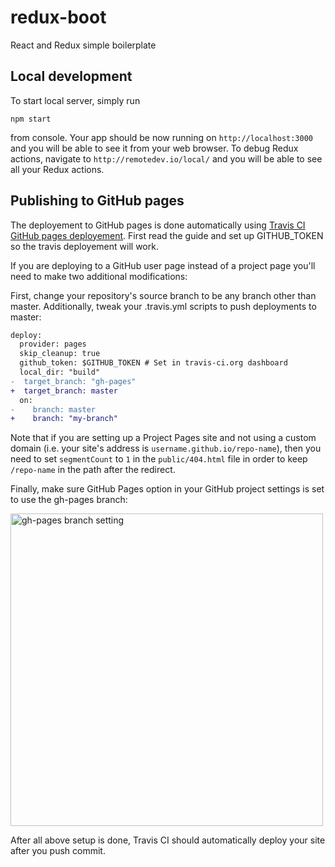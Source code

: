 # redux-boot

React and Redux simple boilerplate

## Local development

To start local server, simply run

```
npm start
```

from console. Your app should be now running on `http://localhost:3000` and you
will be able to see it from your web browser. To debug Redux actions, navigate
to `http://remotedev.io/local/` and you will be able to see all your Redux
actions.

## Publishing to GitHub pages

The deployement to GitHub pages is done automatically using [Travis CI GitHub
pages deployement](https://docs.travis-ci.com/user/deployment/pages).
First read the guide and set up GITHUB_TOKEN so the travis deployement will
work.

If you are deploying to a GitHub user page instead of a project page you'll need
to make two additional modifications:

First, change your repository's source branch to be any branch other than
master.
Additionally, tweak your .travis.yml scripts to push deployments to master:

```diff
deploy:
  provider: pages
  skip_cleanup: true
  github_token: $GITHUB_TOKEN # Set in travis-ci.org dashboard
  local_dir: "build"
-  target_branch: "gh-pages"
+  target_branch: master
  on:
-    branch: master
+    branch: "my-branch"
```

Note that if you are setting up a Project Pages site and not using a custom
domain (i.e. your site's address is `username.github.io/repo-name`), then you need
to set `segmentCount` to `1` in the `public/404.html` file in order to keep `/repo-name` in the
path after the redirect.

Finally, make sure GitHub Pages option in your GitHub project settings is set to
use the gh-pages branch:

<img src="http://i.imgur.com/HUjEr9l.png" width="500" alt="gh-pages branch setting">

After all above setup is done, Travis CI should automatically deploy your site
after you push commit.
